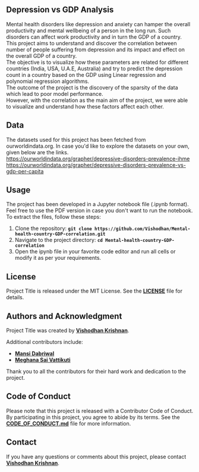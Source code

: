 ## **Depression vs GDP Analysis**

Mental health disorders like depression and anxiety can hamper the overall productivity and mental wellbeing of a person in the long run. Such disorders can affect work productivity and in turn the GDP of a country. 
This project aims to understand and discover the correlation between number of people suffering from depression and its impact and effect on the overall GDP of a country. <br>
The objective is to visualize how these parameters are related for different countries (India, USA, U.A.E, Australia) and try to predict the depression count in a country based on the GDP using Linear regression and polynomial regression algorithms. <br>
The outcome of the project is the discovery of the sparsity of the data which lead to poor model performance. <br>
However, with the correlation as the main aim of the project, we were able to visualize and understand how these factors affect each other.


## **Data**
The datasets used for this project has been fetched from ourworldindata.org. In case you'd like to explore the datasets on your own, given below are the links. <br>
https://ourworldindata.org/grapher/depressive-disorders-prevalence-ihme
https://ourworldindata.org/grapher/depressive-disorders-prevalence-vs-gdp-per-capita

## **Usage**
The project has been developed in a Jupyter notebook file (.ipynb format). Feel free to use the PDF version in case you don't want to run the notebook.
To extract the files, follow these steps:

1. Clone the repository: **`git clone https://github.com/Vishodhan/Mental-health-country-GDP-correlation.git`**
2. Navigate to the project directory: **`cd Mental-health-country-GDP-correlation`**
3. Open the ipynb file in your favorite code editor and run all cells or modify it as per your requirements.


## **License**

Project Title is released under the MIT License. See the **[LICENSE](https://opensource.org/license/mit)** file for details.

## **Authors and Acknowledgment**

Project Title was created by **[Vishodhan Krishnan](https://github.com/Vishodhan)**.

Additional contributors include:

- **[Mansi Dabriwal](https://github.com/Mansi-Dabriwal)**
- **[Meghana Sai Vattikuti](https://github.com/meghanasaivattikuti)**


Thank you to all the contributors for their hard work and dedication to the project.

## **Code of Conduct**

Please note that this project is released with a Contributor Code of Conduct. By participating in this project, you agree to abide by its terms. See the **[CODE_OF_CONDUCT.md](https://www.contributor-covenant.org/version/1/2/0/code-of-conduct/)** file for more information.


## **Contact**

If you have any questions or comments about this project, please contact **[Vishodhan Krishnan](krishnan.vis@northeastern.edu)**.
